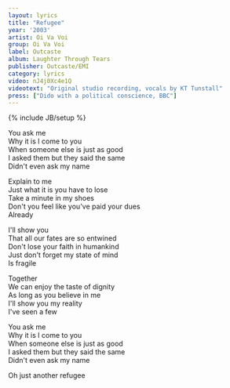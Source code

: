 ```yaml
---
layout: lyrics
title: "Refugee"
year: '2003'
artist: Oi Va Voi
group: Oi Va Voi
label: Outcaste
album: Laughter Through Tears
publisher: Outcaste/EMI
category: lyrics
video: nJ4j0Xc4e1Q
videotext: "Original studio recording, vocals by KT Tunstall"
press: ["Dido with a political conscience, BBC"]
---
```

{% include JB/setup %}


You ask me  
Why it is I come to you  
When someone else is just as good   
I asked them but they said the same  
Didn't even ask my name  
	
Explain to me   
Just what it is you have to lose   
Take a minute in my shoes    
Don't you feel like you've paid your dues    
Already    

I'll show you   
That all our fates are so entwined   
Don't lose your faith in humankind    
Just don't forget my state of mind   
Is fragile   

Together   
We can enjoy the taste of dignity    
As long as you believe in me    
I'll show you my reality    
I've seen a few   

You ask me   
Why it is I come to you   
When someone else is just as good   
I asked them but they said the same   
Didn't even ask my name   
   
Oh just another refugee   
